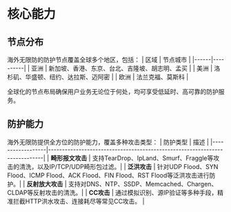 # 核心能力



## 节点分布

海外无限防的防护节点覆盖全球多个地区，包括：
| 区域 | 节点城市 |
|------|----------|
| 亚洲 | 新加坡、香港、东京、台北、吉隆坡、胡志明、孟买 |
| 美洲 | 洛杉矶、华盛顿、纽约、达拉斯、迈阿密 |
| 欧洲 | 法兰克福、莫斯科 |

全球化的节点布局确保用户业务无论位于何处，均可享受低延时、高可靠的防护服务。



## 防护能力

海外无限防提供全方位的防护能力，覆盖多种攻击类型：
| 防护类型         | 描述                                                                 |
|------------------|----------------------------------------------------------------------------|
| **畸形报文攻击** | 支持TearDrop、IpLand、Smurf、Fraggle等攻击的清洗，以及IP/TCP/UDP畸形包过滤。|
| **泛洪攻击**     | 针对UDP Flood、SYN Flood、ICMP Flood、ACK Flood、FIN Flood、RST Flood等泛洪攻击进行防护。|
| **反射放大攻击** | 支持对DNS、NTP、SSDP、Memcached、Chargen、CLDAP等反射攻击的清洗。|
| **CC攻击**       | 通过模拟识别、源IP验证等多种手段，精准拦截HTTP洪水攻击、连接耗尽等常见CC攻击。 |
